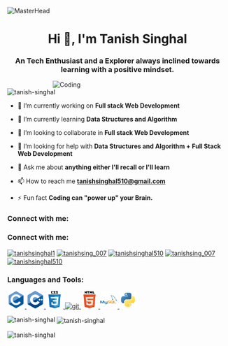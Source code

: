 ![MasterHead](https://user-images.githubusercontent.com/10498744/210012254-234538ff-d198-48aa-8964-37e6fd45d227.gif)
<h1 align="center">Hi 👋, I'm Tanish Singhal</h1>
<h3 align="center">An Tech Enthusiast and a Explorer always inclined towards learning with a positive mindset.</h3>

<img align="right" alt="Coding" width="400" src="https://camo.githubusercontent.com/5ddf73ad3a205111cf8c686f687fc216c2946a75005718c8da5b837ad9de78c9/68747470733a2f2f7468756d62732e6766796361742e636f6d2f4576696c4e657874446576696c666973682d736d616c6c2e676966">

<p align="left"> <img src="https://komarev.com/ghpvc/?username=tanish-singhal&label=Profile%20views&color=0e75b6&style=flat" alt="tanish-singhal" /> </p>

- 🔭 I’m currently working on **Full stack Web Development**

- 🌱 I’m currently learning **Data Structures and Algorithm**

- 👯 I’m looking to collaborate in **Full stack Web Development**

- 🤝 I’m looking for help with **Data Structures and Algorithm + Full Stack Web Development**

- 💬 Ask me about **anything either I'll recall or I'll learn**

- 📫 How to reach me **tanishsinghal510@gmail.com**

- ⚡ Fun fact **Coding can "power up" your Brain.**

<h3 align="left">Connect with me:</h3>
<p align="left">
</p>

<h3 align="left">Connect with me:</h3>
<p align="left">
<a href="https://linkedin.com/in/tanishsinghal1" target="blank"><img align="center" src="https://raw.githubusercontent.com/rahuldkjain/github-profile-readme-generator/master/src/images/icons/Social/linked-in-alt.svg" alt="tanishsinghal1" height="30" width="40" /></a>
<a href="https://www.codechef.com/users/tanishsing_007" target="blank"><img align="center" src="https://cdn.jsdelivr.net/npm/simple-icons@3.1.0/icons/codechef.svg" alt="tanishsing_007" height="30" width="40" /></a>
<a href="https://www.hackerrank.com/tanishsinghal510" target="blank"><img align="center" src="https://raw.githubusercontent.com/rahuldkjain/github-profile-readme-generator/master/src/images/icons/Social/hackerrank.svg" alt="tanishsinghal510" height="30" width="40" /></a>
<a href="https://codeforces.com/profile/tanishsing_007" target="blank"><img align="center" src="https://raw.githubusercontent.com/rahuldkjain/github-profile-readme-generator/master/src/images/icons/Social/codeforces.svg" alt="tanishsing_007" height="30" width="40" /></a>
<a href="https://auth.geeksforgeeks.org/user/tanishsinghal510" target="blank"><img align="center" src="https://raw.githubusercontent.com/rahuldkjain/github-profile-readme-generator/master/src/images/icons/Social/geeks-for-geeks.svg" alt="tanishsinghal510" height="30" width="40" /></a>
</p>

<h3 align="left">Languages and Tools:</h3>
<p align="left"> <a href="https://www.cprogramming.com/" target="_blank" rel="noreferrer"> <img src="https://raw.githubusercontent.com/devicons/devicon/master/icons/c/c-original.svg" alt="c" width="40" height="40"/> </a> <a href="https://www.w3schools.com/cpp/" target="_blank" rel="noreferrer"> <img src="https://raw.githubusercontent.com/devicons/devicon/master/icons/cplusplus/cplusplus-original.svg" alt="cplusplus" width="40" height="40"/> </a> <a href="https://www.w3schools.com/css/" target="_blank" rel="noreferrer"> <img src="https://raw.githubusercontent.com/devicons/devicon/master/icons/css3/css3-original-wordmark.svg" alt="css3" width="40" height="40"/> </a> <a href="https://git-scm.com/" target="_blank" rel="noreferrer"> <img src="https://www.vectorlogo.zone/logos/git-scm/git-scm-icon.svg" alt="git" width="40" height="40"/> </a> <a href="https://www.w3.org/html/" target="_blank" rel="noreferrer"> <img src="https://raw.githubusercontent.com/devicons/devicon/master/icons/html5/html5-original-wordmark.svg" alt="html5" width="40" height="40"/> </a> <a href="https://www.mysql.com/" target="_blank" rel="noreferrer"> <img src="https://raw.githubusercontent.com/devicons/devicon/master/icons/mysql/mysql-original-wordmark.svg" alt="mysql" width="40" height="40"/> </a> <a href="https://www.python.org" target="_blank" rel="noreferrer"> <img src="https://raw.githubusercontent.com/devicons/devicon/master/icons/python/python-original.svg" alt="python" width="40" height="40"/> </a> </p>

<p><img align="left" src="https://github-readme-stats.vercel.app/api/top-langs?username=tanish-singhal&show_icons=true&locale=en&layout=compact" alt="tanish-singhal" /></p>

<p>&nbsp;<img align="center" src="https://github-readme-stats.vercel.app/api?username=tanish-singhal&show_icons=true&locale=en" alt="tanish-singhal" /></p>

<p><img align="center" src="https://github-readme-streak-stats.herokuapp.com/?user=tanish-singhal&" alt="tanish-singhal" /></p>
